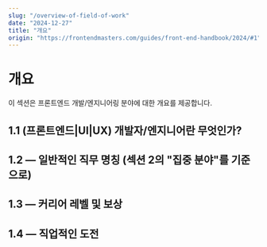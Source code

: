 ```yaml
---
slug: "/overview-of-field-of-work"
date: "2024-12-27"
title: "개요"
origin: "https://frontendmasters.com/guides/front-end-handbook/2024/#1"
---
```


# 개요

이 섹션은 프론트엔드 개발/엔지니어링 분야에 대한 개요를 제공합니다.

## 1.1 (프론트엔드|UI|UX) 개발자/엔지니어란 무엇인가?

## 1.2 — 일반적인 직무 명칭 (섹션 2의 "집중 분야"를 기준으로)

## 1.3 — 커리어 레벨 및 보상

## 1.4 — 직업적인 도전
